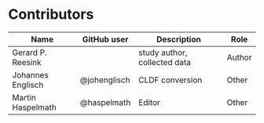# Contributors

Name | GitHub user | Description | Role
--- | --- | --- | ---
Gerard P. Reesink | | study author, collected data | Author
Johannes Englisch | @johenglisch | CLDF conversion | Other
Martin Haspelmath | @haspelmath | Editor | Other

